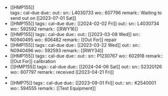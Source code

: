 - [[HMP155]]  
  tags:: cal-due
  due::
  out::
  sn:: L4030733
  wo:: 607796
  remark:: Waiting to send out on [[2023-07-01 Sat]]
- [[HMP155]] 
  tags:: cal-due
  due:: [[2024-02-02 Fri]]
  out::
  sn:: L4030734
  wo:: 592592
  remark:: [[RWY16]]
- [[HMP155]] 
  tags:: cal-due
  due::
  out:: [[2023-03-08 Wed]]
  sn:: N0940495
  wo:: 606482
  remark:: [[Out For]] repair
- [[HMP155]] 
  tags:: cal-due
  due:: [[2023-03-22 Wed]]
  out::
  sn:: N0940496
  wo:: 592593
  remark:: [[RWY34]]
- [[HMP155]] 
  tags:: cal-due
  due::
  out:: 
  sn:: P1230767
  wo:: 602918
  remark:: [[Out For]] calibration
- [][HMP155]] 
  tags:: cal-due
  due:: [[2024-04-06 Sat]]
  out:: 
  sn:: S2320126
  wo:: 607797
  remark:: received [[2023-04-21 Fri]]
-
- [[HMP75]] 
  tags:: cal-due
  due:: [[2023-09-01 Fri]]
  out::
  sn:: K2540001
  wo:: 594555
  remark:: [[Test Equipment]]